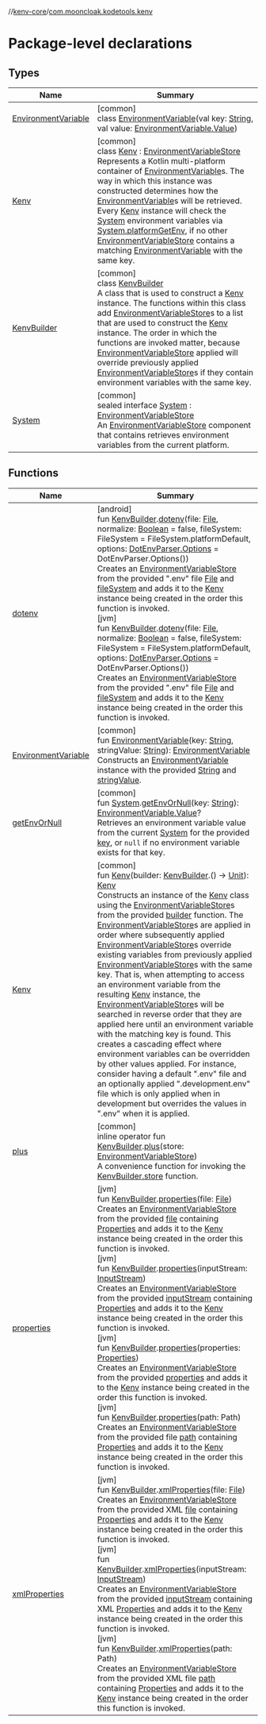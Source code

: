 //[kenv-core](../../index.md)/[com.mooncloak.kodetools.kenv](index.md)

# Package-level declarations

## Types

| Name | Summary |
|---|---|
| [EnvironmentVariable](-environment-variable/index.md) | [common]<br>class [EnvironmentVariable](-environment-variable/index.md)(val key: [String](https://kotlinlang.org/api/core/kotlin-stdlib/kotlin/-string/index.html), val value: [EnvironmentVariable.Value](-environment-variable/-value/index.md)) |
| [Kenv](-kenv/index.md) | [common]<br>class [Kenv](-kenv/index.md) : [EnvironmentVariableStore](../com.mooncloak.kodetools.kenv.store/-environment-variable-store/index.md)<br>Represents a Kotlin multi-platform container of [EnvironmentVariable](-environment-variable/index.md)s. The way in which this instance was constructed determines how the [EnvironmentVariable](-environment-variable/index.md)s will be retrieved. Every [Kenv](-kenv/index.md) instance will check the [System](-system/index.md) environment variables via [System.platformGetEnv](../../../kenv-core/com.mooncloak.kodetools.kenv/index.md), if no other [EnvironmentVariableStore](../com.mooncloak.kodetools.kenv.store/-environment-variable-store/index.md) contains a matching [EnvironmentVariable](-environment-variable/index.md) with the same key. |
| [KenvBuilder](-kenv-builder/index.md) | [common]<br>class [KenvBuilder](-kenv-builder/index.md)<br>A class that is used to construct a [Kenv](-kenv/index.md) instance. The functions within this class add [EnvironmentVariableStore](../com.mooncloak.kodetools.kenv.store/-environment-variable-store/index.md)s to a list that are used to construct the [Kenv](-kenv/index.md) instance. The order in which the functions are invoked matter, because [EnvironmentVariableStore](../com.mooncloak.kodetools.kenv.store/-environment-variable-store/index.md) applied will override previously applied [EnvironmentVariableStore](../com.mooncloak.kodetools.kenv.store/-environment-variable-store/index.md)s if they contain environment variables with the same key. |
| [System](-system/index.md) | [common]<br>sealed interface [System](-system/index.md) : [EnvironmentVariableStore](../com.mooncloak.kodetools.kenv.store/-environment-variable-store/index.md)<br>An [EnvironmentVariableStore](../com.mooncloak.kodetools.kenv.store/-environment-variable-store/index.md) component that contains retrieves environment variables from the current platform. |

## Functions

| Name | Summary |
|---|---|
| [dotenv](../../../kenv-core/kenv-core/com.mooncloak.kodetools.kenv/[jvm]dotenv.md) | [android]<br>fun [KenvBuilder](-kenv-builder/index.md).[dotenv]([android]dotenv.md)(file: [File](https://developer.android.com/reference/kotlin/java/io/File.html), normalize: [Boolean](https://kotlinlang.org/api/core/kotlin-stdlib/kotlin/-boolean/index.html) = false, fileSystem: FileSystem = FileSystem.platformDefault, options: [DotEnvParser.Options](../com.mooncloak.kodetools.kenv.parse/-dot-env-parser/-options/index.md) = DotEnvParser.Options())<br>Creates an [EnvironmentVariableStore](../com.mooncloak.kodetools.kenv.store/-environment-variable-store/index.md) from the provided &quot;.env&quot; file [File](https://developer.android.com/reference/kotlin/java/io/File.html) and [fileSystem]([android]dotenv.md) and adds it to the [Kenv](-kenv/index.md) instance being created in the order this function is invoked.<br>[jvm]<br>fun [KenvBuilder](-kenv-builder/index.md).[dotenv]([jvm]dotenv.md)(file: [File](https://developer.android.com/reference/kotlin/java/io/File.html), normalize: [Boolean](https://kotlinlang.org/api/core/kotlin-stdlib/kotlin/-boolean/index.html) = false, fileSystem: FileSystem = FileSystem.platformDefault, options: [DotEnvParser.Options](../com.mooncloak.kodetools.kenv.parse/-dot-env-parser/-options/index.md) = DotEnvParser.Options())<br>Creates an [EnvironmentVariableStore](../com.mooncloak.kodetools.kenv.store/-environment-variable-store/index.md) from the provided &quot;.env&quot; file [File](https://developer.android.com/reference/kotlin/java/io/File.html) and [fileSystem]([jvm]dotenv.md) and adds it to the [Kenv](-kenv/index.md) instance being created in the order this function is invoked. |
| [EnvironmentVariable](-environment-variable.md) | [common]<br>fun [EnvironmentVariable](-environment-variable.md)(key: [String](https://kotlinlang.org/api/core/kotlin-stdlib/kotlin/-string/index.html), stringValue: [String](https://kotlinlang.org/api/core/kotlin-stdlib/kotlin/-string/index.html)): [EnvironmentVariable](-environment-variable/index.md)<br>Constructs an [EnvironmentVariable](-environment-variable/index.md) instance with the provided [String](-environment-variable.md) and [stringValue](-environment-variable.md). |
| [getEnvOrNull](get-env-or-null.md) | [common]<br>fun [System](-system/index.md).[getEnvOrNull](get-env-or-null.md)(key: [String](https://kotlinlang.org/api/core/kotlin-stdlib/kotlin/-string/index.html)): [EnvironmentVariable.Value](-environment-variable/-value/index.md)?<br>Retrieves an environment variable value from the current [System](-system/index.md) for the provided [key](get-env-or-null.md), or `null` if no environment variable exists for that key. |
| [Kenv](-kenv.md) | [common]<br>fun [Kenv](-kenv.md)(builder: [KenvBuilder](-kenv-builder/index.md).() -&gt; [Unit](https://kotlinlang.org/api/core/kotlin-stdlib/kotlin/-unit/index.html)): [Kenv](-kenv/index.md)<br>Constructs an instance of the [Kenv](-kenv/index.md) class using the [EnvironmentVariableStore](../com.mooncloak.kodetools.kenv.store/-environment-variable-store/index.md)s from the provided [builder](-kenv.md) function. The [EnvironmentVariableStore](../com.mooncloak.kodetools.kenv.store/-environment-variable-store/index.md)s are applied in order where subsequently applied [EnvironmentVariableStore](../com.mooncloak.kodetools.kenv.store/-environment-variable-store/index.md)s override existing variables from previously applied [EnvironmentVariableStore](../com.mooncloak.kodetools.kenv.store/-environment-variable-store/index.md)s with the same key. That is, when attempting to access an environment variable from the resulting [Kenv](-kenv/index.md) instance, the [EnvironmentVariableStore](../com.mooncloak.kodetools.kenv.store/-environment-variable-store/index.md)s will be searched in reverse order that they are applied here until an environment variable with the matching key is found. This creates a cascading effect where environment variables can be overridden by other values applied. For instance, consider having a default &quot;.env&quot; file and an optionally applied &quot;.development.env&quot; file which is only applied when in development but overrides the values in &quot;.env&quot; when it is applied. |
| [plus](plus.md) | [common]<br>inline operator fun [KenvBuilder](-kenv-builder/index.md).[plus](plus.md)(store: [EnvironmentVariableStore](../com.mooncloak.kodetools.kenv.store/-environment-variable-store/index.md))<br>A convenience function for invoking the [KenvBuilder.store](-kenv-builder/store.md) function. |
| [properties](properties.md) | [jvm]<br>fun [KenvBuilder](-kenv-builder/index.md).[properties](properties.md)(file: [File](https://developer.android.com/reference/kotlin/java/io/File.html))<br>Creates an [EnvironmentVariableStore](../com.mooncloak.kodetools.kenv.store/-environment-variable-store/index.md) from the provided [file](properties.md) containing [Properties](https://developer.android.com/reference/kotlin/java/util/Properties.html) and adds it to the [Kenv](-kenv/index.md) instance being created in the order this function is invoked.<br>[jvm]<br>fun [KenvBuilder](-kenv-builder/index.md).[properties](properties.md)(inputStream: [InputStream](https://developer.android.com/reference/kotlin/java/io/InputStream.html))<br>Creates an [EnvironmentVariableStore](../com.mooncloak.kodetools.kenv.store/-environment-variable-store/index.md) from the provided [inputStream](properties.md) containing [Properties](https://developer.android.com/reference/kotlin/java/util/Properties.html) and adds it to the [Kenv](-kenv/index.md) instance being created in the order this function is invoked.<br>[jvm]<br>fun [KenvBuilder](-kenv-builder/index.md).[properties](properties.md)(properties: [Properties](https://developer.android.com/reference/kotlin/java/util/Properties.html))<br>Creates an [EnvironmentVariableStore](../com.mooncloak.kodetools.kenv.store/-environment-variable-store/index.md) from the provided [properties](properties.md) and adds it to the [Kenv](-kenv/index.md) instance being created in the order this function is invoked.<br>[jvm]<br>fun [KenvBuilder](-kenv-builder/index.md).[properties](properties.md)(path: Path)<br>Creates an [EnvironmentVariableStore](../com.mooncloak.kodetools.kenv.store/-environment-variable-store/index.md) from the provided file [path](properties.md) containing [Properties](https://developer.android.com/reference/kotlin/java/util/Properties.html) and adds it to the [Kenv](-kenv/index.md) instance being created in the order this function is invoked. |
| [xmlProperties](xml-properties.md) | [jvm]<br>fun [KenvBuilder](-kenv-builder/index.md).[xmlProperties](xml-properties.md)(file: [File](https://developer.android.com/reference/kotlin/java/io/File.html))<br>Creates an [EnvironmentVariableStore](../com.mooncloak.kodetools.kenv.store/-environment-variable-store/index.md) from the provided XML [file](xml-properties.md) containing [Properties](https://developer.android.com/reference/kotlin/java/util/Properties.html) and adds it to the [Kenv](-kenv/index.md) instance being created in the order this function is invoked.<br>[jvm]<br>fun [KenvBuilder](-kenv-builder/index.md).[xmlProperties](xml-properties.md)(inputStream: [InputStream](https://developer.android.com/reference/kotlin/java/io/InputStream.html))<br>Creates an [EnvironmentVariableStore](../com.mooncloak.kodetools.kenv.store/-environment-variable-store/index.md) from the provided [inputStream](xml-properties.md) containing XML [Properties](https://developer.android.com/reference/kotlin/java/util/Properties.html) and adds it to the [Kenv](-kenv/index.md) instance being created in the order this function is invoked.<br>[jvm]<br>fun [KenvBuilder](-kenv-builder/index.md).[xmlProperties](xml-properties.md)(path: Path)<br>Creates an [EnvironmentVariableStore](../com.mooncloak.kodetools.kenv.store/-environment-variable-store/index.md) from the provided XML file [path](xml-properties.md) containing [Properties](https://developer.android.com/reference/kotlin/java/util/Properties.html) and adds it to the [Kenv](-kenv/index.md) instance being created in the order this function is invoked. |
